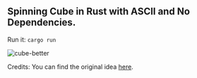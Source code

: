 ## Spinning Cube in Rust with ASCII and No Dependencies.

Run it: `cargo run`

![cube-better](https://github.com/EleftheriaBatsou/3d-cube-rust/assets/17240273/92f72348-61f6-4a71-9ca9-e1052d50467c)


Credits: You can find the original idea [here](https://www.youtube.com/watch?v=Q85xBgdCUEM&t=267s&ab_channel=AndyThomason).
